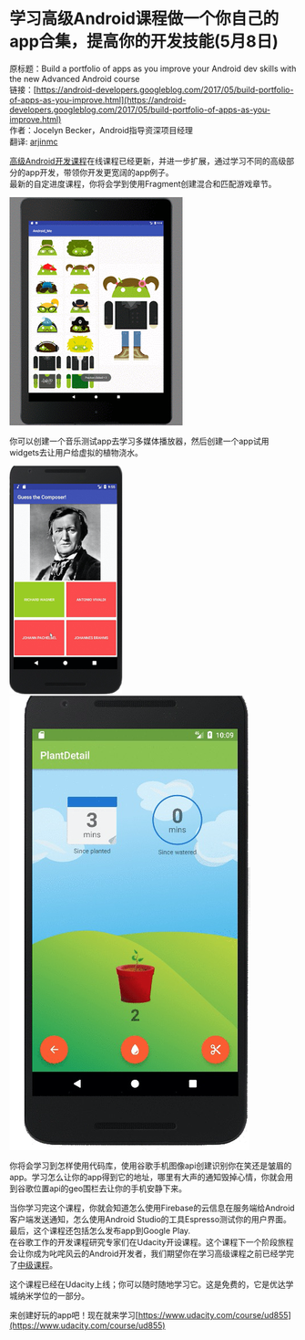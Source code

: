 # 学习高级Android课程做一个你自己的app合集，提高你的开发技能(5月8日)

原标题：Build a portfolio of apps as you improve your Android dev skills with the new Advanced Android course   
链接：[https://android-developers.googleblog.com/2017/05/build-portfolio-of-apps-as-you-improve.html](https://android-developers.googleblog.com/2017/05/build-portfolio-of-apps-as-you-improve.html)  
作者：Jocelyn Becker，Android指导资深项目经理  
翻译: [arjinmc](https://github.com/arjinmc)  

[高级Android开发课程](https://cn.udacity.com/course/advanced-android-app-development--ud855/)在线课程已经更新，并进一步扩展，通过学习不同的高级部分的app开发，带领你开发更宽阔的app例子。        
最新的自定进度课程，你将会学到使用Fragment创建混合和匹配游戏章节。  

![img](../images/2017.5.8.1.gif)  

你可以创建一个音乐测试app去学习多媒体播放器，然后创建一个app试用widgets去让用户给虚拟的植物浇水。  

![img](../images/2017.5.8.2.png)![img](../images/2017.5.8.3.png)  

你将会学习到怎样使用代码库，使用谷歌手机图像api创建识别你在笑还是皱眉的app。学习怎么让你的app得到它的地址，哪里有大声的通知毁掉心情，你就会用到谷歌位置api的geo围栏去让你的手机安静下来。  

当你学习完这个课程，你就会知道怎么使用Firebase的云信息在服务端给Android客户端发送通知，怎么使用Android Studio的工具Espresso测试你的用户界面。最后，这个课程还包括怎么发布app到Google Play.  
在谷歌工作的开发课程研究专家们在Udacity开设课程。这个课程下一个阶段旅程会让你成为叱咤风云的Android开发者，我们期望你在学习高级课程之前已经学完了[中级课程](https://cn.udacity.com/course/new-android-fundamentals--ud851/)。  

这个课程已经在Udacity上线；你可以随时随地学习它。这是免费的，它是优达学城纳米学位的一部分。  

来创建好玩的app吧！现在就来学习[https://www.udacity.com/course/ud855](https://www.udacity.com/course/ud855)